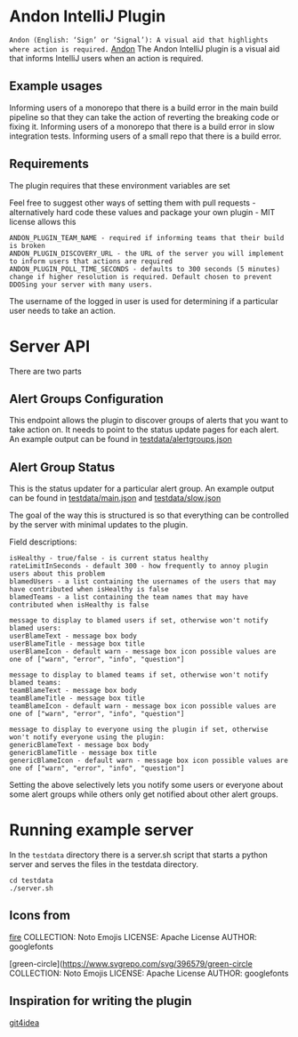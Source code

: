 # Andon IntelliJ Plugin
`Andon (English: ‘Sign’ or ‘Signal’): A visual aid that highlights where action is required.` [Andon](https://mag.toyota.co.uk/andon-toyota-production-system/)
The Andon IntelliJ plugin is a visual aid that informs IntelliJ users when an action is required.

## Example usages
Informing users of a monorepo that there is a build error in the main build pipeline so that they can take the action of reverting the breaking code or fixing it.
Informing users of a monorepo that there is a build error in slow integration tests.
Informing users of a small repo that there is a build error.

## Requirements

The plugin requires that these environment variables are set 

Feel free to suggest other ways of setting them with pull requests - alternatively hard code these values and package your own plugin - MIT license allows this

```text
ANDON_PLUGIN_TEAM_NAME - required if informing teams that their build is broken
ANDON_PLUGIN_DISCOVERY_URL - the URL of the server you will implement to inform users that actions are required 
ANDON_PLUGIN_POLL_TIME_SECONDS - defaults to 300 seconds (5 minutes) change if higher resolution is required. Default chosen to prevent DDOSing your server with many users.
```

The username of the logged in user is used for determining if a particular user needs to take an action.

# Server API
There are two parts
## Alert Groups Configuration
This endpoint allows the plugin to discover groups of alerts that you want to take action on.
It needs to point to the status update pages for each alert.
An example output can be found in [testdata/alertgroups.json](testdata/alertgroups.json)

## Alert Group Status
This is the status updater for a particular alert group.
An example output can be found in [testdata/main.json](testdata/main.json) and [testdata/slow.json](testdata/slow.json)

The goal of the way this is structured is so that everything can be controlled by the server with minimal updates to the plugin.

Field descriptions:
```text
isHealthy - true/false - is current status healthy
rateLimitInSeconds - default 300 - how frequently to annoy plugin users about this problem
blamedUsers - a list containing the usernames of the users that may have contributed when isHealthy is false
blamedTeams - a list containing the team names that may have contributed when isHealthy is false

message to display to blamed users if set, otherwise won't notify blamed users:
userBlameText - message box body
userBlameTitle - message box title 
userBlameIcon - default warn - message box icon possible values are one of ["warn", "error", "info", "question"]

message to display to blamed teams if set, otherwise won't notify blamed teams:
teamBlameText - message box body
teamBlameTitle - message box title 
teamBlameIcon - default warn - message box icon possible values are one of ["warn", "error", "info", "question"]

message to display to everyone using the plugin if set, otherwise won't notify everyone using the plugin:
genericBlameText - message box body
genericBlameTitle - message box title 
genericBlameIcon - default warn - message box icon possible values are one of ["warn", "error", "info", "question"]
```

Setting the above selectively lets you notify some users or everyone about some alert groups while others only get notified about other alert groups.

# Running example server
In the `testdata` directory there is a server.sh script that starts a python server and serves the files in the testdata directory.
```shell
cd testdata
./server.sh
```


## Icons from
[fire](https://www.svgrepo.com/svg/396473/fire)
COLLECTION: Noto Emojis
LICENSE: Apache License
AUTHOR: googlefonts

[green-circle](https://www.svgrepo.com/svg/396579/green-circle
COLLECTION: Noto Emojis
LICENSE: Apache License
AUTHOR: googlefonts

## Inspiration for writing the plugin
[git4idea](https://github.com/JetBrains/intellij-community/blob/master/plugins/git4idea/src/git4idea/ui/branch/GitBranchWidget.kt)
